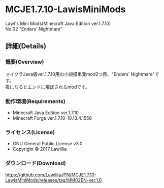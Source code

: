 # MCJE1.7.10-LawisMiniMods  
  
Lawi's Mini Mods(Minecraft Java Edition ver.1.7.10)  
No.02 "Enders' Nightmare"
  
## 詳細(Details)  
  
### 概要(Overview)  
マイクラJava版ver.1.7.10用の小規模単発mod2つ目、"Enders' Nightmare"です。  
夜になるとエンドに飛ばされるmodです。  
  
### 動作環境(Requirements)  
* Minecraft Java Edition ver.1.7.10  
* Minecraft Forge ver.1.7.10-10.13.4.1558  
  
### ライセンス(License)  
* GNU General Public License v3.0  
* Copyright © 2017 Lawillia  
  
### ダウンロード(Download)  
<https://github.com/LawilliaJPN/MCJE1.7.10-LawisMiniMods/releases/tag/MM02EN-ver.1.0>  
  
